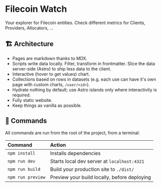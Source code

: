 # Filecoin Watch

Your explorer for Filecoin entities. Check different metrics for Clients, Providers, Allocators, ...

## 🏗️ Architecture

- Pages are markdown thanks to MDX.
- Scripts write data locally. Filter, transform in frontmatter. Slice the data server-side (Astro) to ship less data to the client.
- Interactive (hover to get values) chart.
- Collections based on rows in datasets (e.g. each use can have it's own page with custom charts, `/user/<id>`).
- Hydrate nothing by default; use Astro islands only where interactivity is required.
- Fully static website.
- Keep things as vanilla as possible.

## 🧞 Commands

All commands are run from the root of the project, from a terminal:

| Command           | Action                                       |
| :---------------- | :------------------------------------------- |
| `npm install`     | Installs dependencies                        |
| `npm run dev`     | Starts local dev server at `localhost:4321`  |
| `npm run build`   | Build your production site to `./dist/`      |
| `npm run preview` | Preview your build locally, before deploying |
